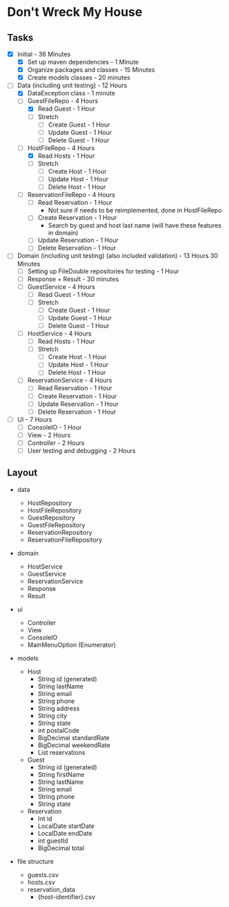 # Don't Wreck My House

## Tasks

- [x] Initial - 36 Minutes
    - [x] Set up maven dependencies - 1 Minute
    - [x] Organize packages and classes - 15 Minutes
    - [x] Create models classes - 20 minutes

- [ ] Data (including unit testing) - 12 Hours
    - [x] DataException class - 1 minute
    - [ ] GuestFileRepo - 4 Hours
        - [x] Read Guest - 1 Hour
        - [ ] Stretch
            - [ ] Create Guest - 1 Hour
            - [ ] Update Guest - 1 Hour
            - [ ] Delete Guest - 1 Hour 
    - [ ] HostFileRepo - 4 Hours
        - [x] Read Hosts - 1 Hour
        - [ ] Stretch
            - [ ] Create Host - 1 Hour
            - [ ] Update Host - 1 Hour
            - [ ] Delete Host - 1 Hour
    - [ ] ReservationFileRepo - 4 Hours
        - [ ] Read Reservation -  1 Hour
            - Not sure if needs to be reimplemented, done in HostFileRepo
        - [ ] Create Reservation - 1 Hour
            - Search by guest and host last name (will have these features in domain)
        - [ ] Update Reservation - 1 Hour
        - [ ] Delete Reservation - 1 Hour
                
- [ ] Domain (including unit testing) (also included validation) - 13 Hours 30 Minutes
    - [ ] Setting up FileDouble repositories for testing - 1 Hour
    - [ ] Response + Result - 30 minutes    
    - [ ] GuestService - 4 Hours   
        - [ ] Read Guest - 1 Hour
        - [ ] Stretch
            - [ ] Create Guest - 1 Hour
            - [ ] Update Guest - 1 Hour
            - [ ] Delete Guest - 1 Hour     
    - [ ] HostService - 4 Hours   
        - [ ] Read Hosts - 1 Hour
        - [ ] Stretch
            - [ ] Create Host - 1 Hour
            - [ ] Update Host - 1 Hour
            - [ ] Delete Host - 1 Hour
    - [ ] ReservationService - 4 Hours
        - [ ] Read Reservation - 1 Hour
        - [ ] Create Reservation - 1 Hour
        - [ ] Update Reservation - 1 Hour
        - [ ] Delete Reservation - 1 Hour    
        
- [ ] UI - 7 Hours
    - [ ] ConsoleIO - 1 Hour
    - [ ] View - 2 Hours
    - [ ] Controller - 2 Hours
    - [ ] User testing and debugging - 2 Hours

## Layout
- data
    - HostRepository
    - HostFileRepository
    - GuestRepository
    - GuestFileRepository
    - ReservationRepository
    - ReservationFileRepository

- domain
    - HostService
    - GuestService
    - ReservationService
    - Response
    - Result

- ui
    - Controller
    - View
    - ConsoleIO
    - MainMenuOption (Enumerator)

- models
    - Host
        - String id (generated)
        - String lastName
        - String email
        - String phone
        - String address
        - String city
        - String state
        - int postalCode
        - BigDecimal standardRate
        - BigDecimal weekendRate
        - List<Reservation> reservations
    - Guest
        - String id (generated)
        - String firstName
        - String lastName
        - String email
        - String phone
        - String state
    - Reservation
        - Int id
        - LocalDate startDate
        - LocalDate endDate
        - int guestId
        - BigDecimal total

- file structure
    - guests.csv
    - hosts.csv
    - reservation_data
        - {host-identifier}.csv